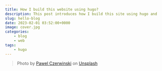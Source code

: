 ```yaml
---
title: How I build this website using hugo?
description: This post introduces how I build this site using hugo and its theme hugo-theme-stack
slug: hello-blog 
date: 2023-02-01 03:52:00+0000
image: cover.jpg
categories:
    - blog
    - web
tags:
    - hugo
---
```


> Photo by [Pawel Czerwinski](https://unsplash.com/@pawel_czerwinski) on [Unsplash](https://unsplash.com/)
